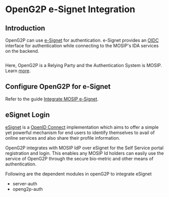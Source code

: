 # OpenG2P e-Signet Integration

## Introduction

OpenG2P can use [e-Signet](https://docs.esignet.io/) for authentication. e-Signet provides an [OIDC](https://openid.net/connect/) interface for authentication while connecting to the MOSIP's IDA services on the backend.&#x20;

<figure><img src="https://1786418539-files.gitbook.io/~/files/v0/b/gitbook-x-prod.appspot.com/o/spaces%2FylzvZHp30DQ3rNCClELV%2Fuploads%2FGn34BnmmusJbJFjSYOAk%2FIdP%20Diagrams-Page-3.png?alt=media&#x26;token=21de4b84-f1d2-4254-a30d-9ca8a40534c8" alt=""><figcaption></figcaption></figure>

Here, OpenG2P is a Relying Party and the Authentication System is MOSIP.  Learn [more](https://docs.esignet.io/integration-guides/authentication-system-integration).

## Configure OpenG2P for e-Signet

Refer to the guide [Integrate MOSIP e-Signet](../../guides/user-guides/integrate-mosip-e-signet.md).

## eSignet Login

[eSignet](https://docs.esignet.io) is a [OpenID Connect](https://openid.net/connect/) implementation which aims to offer a simple yet powerful mechanism for end users to identify themselves to avail of online services and also share their profile information.

OpenG2P integrates with MOSIP IdP over eSignet for the Self Service portal registration and login. This enables any MOSIP Id holders can easily use the service of OpenG2P through the secure bio-metric and other means of authentication.&#x20;

Following are the dependent modules in openG2P to integrate eSignet

* server-auth
* openg2p-auth

